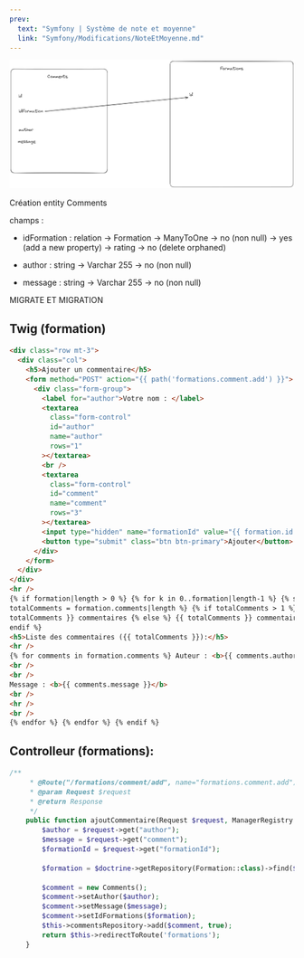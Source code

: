 ```yaml
---
prev:
  text: "Symfony | Système de note et moyenne"
  link: "Symfony/Modifications/NoteEtMoyenne.md"
---
```


![alt text](image.png)

Création entity Comments

champs :

- idFormation : relation -> Formation -> ManyToOne -> no (non null) -> yes (add a new property) -> rating -> no (delete orphaned)

- author : string -> Varchar 255 -> no (non null)

- message : string -> Varchar 255 -> no (non null)

MIGRATE ET MIGRATION

## Twig (formation)

```html
<div class="row mt-3">
  <div class="col">
    <h5>Ajouter un commentaire</h5>
    <form method="POST" action="{{ path('formations.comment.add') }}">
      <div class="form-group">
        <label for="author">Votre nom : </label>
        <textarea
          class="form-control"
          id="author"
          name="author"
          rows="1"
        ></textarea>
        <br />
        <textarea
          class="form-control"
          id="comment"
          name="comment"
          rows="3"
        ></textarea>
        <input type="hidden" name="formationId" value="{{ formation.id }}" />
        <button type="submit" class="btn btn-primary">Ajouter</button>
      </div>
    </form>
  </div>
</div>
<hr />
{% if formation|length > 0 %} {% for k in 0..formation|length-1 %} {% set
totalComments = formation.comments|length %} {% if totalComments > 1 %} {{
totalComments }} commentaires {% else %} {{ totalComments }} commentaire {%
endif %}
<h5>Liste des commentaires ({{ totalComments }}):</h5>
<hr />
{% for comments in formation.comments %} Auteur : <b>{{ comments.author }}</b>
<br />
<br />
Message : <b>{{ comments.message }}</b>
<br />
<hr />
<br />
{% endfor %} {% endfor %} {% endif %}
```

## Controlleur (formations):

```php
/**
     * @Route("/formations/comment/add", name="formations.comment.add")
     * @param Request $request
     * @return Response
     */
    public function ajoutCommentaire(Request $request, ManagerRegistry $doctrine): Response{
        $author = $request->get("author");
        $message = $request->get("comment");
        $formationId = $request->get("formationId");

        $formation = $doctrine->getRepository(Formation::class)->find($formationId);

        $comment = new Comments();
        $comment->setAuthor($author);
        $comment->setMessage($message);
        $comment->setIdFormations($formation);
        $this->commentsRepository->add($comment, true);
        return $this->redirectToRoute('formations');
    }
```
